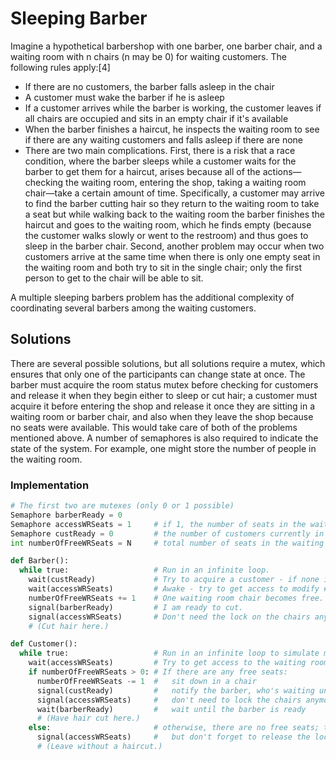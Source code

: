 # Sleeping Barber

Imagine a hypothetical barbershop with one barber, one barber chair, and a waiting room with n chairs (n may be 0) for waiting customers. The following rules apply:[4]

- If there are no customers, the barber falls asleep in the chair
- A customer must wake the barber if he is asleep
- If a customer arrives while the barber is working, the customer leaves if all chairs are occupied and sits in an empty chair if it's available
- When the barber finishes a haircut, he inspects the waiting room to see if there are any waiting customers and falls asleep if there are none
- There are two main complications. First, there is a risk that a race condition, where the barber sleeps while a customer waits for the barber to get them for a haircut, arises because all of the actions—checking the waiting room, entering the shop, taking a waiting room chair—take a certain amount of time. Specifically, a customer may arrive to find the barber cutting hair so they return to the waiting room to take a seat but while walking back to the waiting room the barber finishes the haircut and goes to the waiting room, which he finds empty (because the customer walks slowly or went to the restroom) and thus goes to sleep in the barber chair. Second, another problem may occur when two customers arrive at the same time when there is only one empty seat in the waiting room and both try to sit in the single chair; only the first person to get to the chair will be able to sit.

A multiple sleeping barbers problem has the additional complexity of coordinating several barbers among the waiting customers.

## Solutions
There are several possible solutions, but all solutions require a mutex, which ensures that only one of the participants can change state at once. The barber must acquire the room status mutex before checking for customers and release it when they begin either to sleep or cut hair; a customer must acquire it before entering the shop and release it once they are sitting in a waiting room or barber chair, and also when they leave the shop because no seats were available. This would take care of both of the problems mentioned above. A number of semaphores is also required to indicate the state of the system. For example, one might store the number of people in the waiting room.


### Implementation

```python
# The first two are mutexes (only 0 or 1 possible)
Semaphore barberReady = 0
Semaphore accessWRSeats = 1     # if 1, the number of seats in the waiting room can be incremented or decremented
Semaphore custReady = 0         # the number of customers currently in the waiting room, ready to be served
int numberOfFreeWRSeats = N     # total number of seats in the waiting room

def Barber():
  while true:                   # Run in an infinite loop.
    wait(custReady)             # Try to acquire a customer - if none is available, go to sleep.
    wait(accessWRSeats)         # Awake - try to get access to modify # of available seats, otherwise sleep.
    numberOfFreeWRSeats += 1    # One waiting room chair becomes free.
    signal(barberReady)         # I am ready to cut.
    signal(accessWRSeats)       # Don't need the lock on the chairs anymore.
    # (Cut hair here.)

def Customer():
  while true:                   # Run in an infinite loop to simulate multiple customers.
    wait(accessWRSeats)         # Try to get access to the waiting room chairs.
    if numberOfFreeWRSeats > 0: # If there are any free seats:
      numberOfFreeWRSeats -= 1  #   sit down in a chair
      signal(custReady)         #   notify the barber, who's waiting until there is a customer
      signal(accessWRSeats)     #   don't need to lock the chairs anymore
      wait(barberReady)         #   wait until the barber is ready
      # (Have hair cut here.)
    else:                       # otherwise, there are no free seats; tough luck --
      signal(accessWRSeats)     #   but don't forget to release the lock on the seats!
      # (Leave without a haircut.)
```
